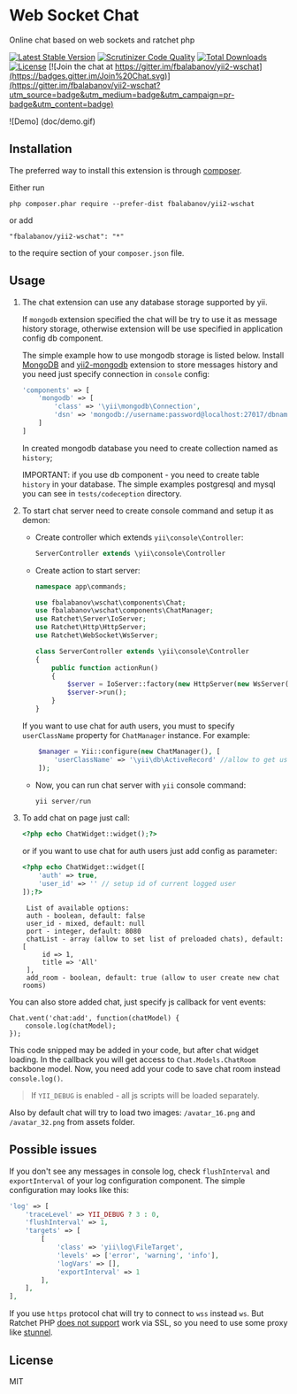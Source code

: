 Web Socket Chat
===============

Online chat based on web sockets and ratchet php

[![Latest Stable Version](https://poser.pugx.org/fbalabanov/yii2-wschat/v/stable)](https://packagist.org/packages/fbalabanov/yii2-wschat)
[![Scrutinizer Code Quality](https://scrutinizer-ci.com/g/fbalabanov/yii2-wschat/badges/quality-score.png?b=master)](https://scrutinizer-ci.com/g/fbalabanov/yii2-wschat/?branch=master)
[![Total Downloads](https://poser.pugx.org/fbalabanov/yii2-wschat/downloads)](https://packagist.org/packages/fbalabanov/yii2-wschat)
[![License](https://poser.pugx.org/fbalabanov/yii2-wschat/license)](https://packagist.org/packages/fbalabanov/yii2-wschat)
[![Join the chat at https://gitter.im/fbalabanov/yii2-wschat](https://badges.gitter.im/Join%20Chat.svg)](https://gitter.im/fbalabanov/yii2-wschat?utm_source=badge&utm_medium=badge&utm_campaign=pr-badge&utm_content=badge)

![Demo] (doc/demo.gif)

Installation
------------

The preferred way to install this extension is through [composer](http://getcomposer.org/download/).

Either run

```
php composer.phar require --prefer-dist fbalabanov/yii2-wschat
```

or add

```
"fbalabanov/yii2-wschat": "*"
```

to the require section of your `composer.json` file.

Usage
------------

1. The chat extension can use any database storage supported by yii.

    If `mongodb` extension specified the chat will be try to use it as message history storage, otherwise extension
will be use specified in application config db component.

    The simple example how to use mongodb storage is listed below.
Install [MongoDB](http://docs.mongodb.org/) and [yii2-mongodb](http://www.yiiframework.com/doc-2.0/ext-mongodb-index.html)
extension to store messages history and you need just specify connection in `console` config:

    ```php
    'components' => [
        'mongodb' => [
            'class' => '\yii\mongodb\Connection',
            'dsn' => 'mongodb://username:password@localhost:27017/dbname'
        ]
    ]
    ```
    In created mongodb database you need to create collection named as `history`;

    IMPORTANT: if you use db component - you need to create table `history` in your database.
The simple examples postgresql and mysql you can see in `tests/codeception` directory.


2. To start chat server need to create console command and setup it as demon:
    - Create controller which extends `yii\console\Controller`:
        
        ```php
        ServerController extends \yii\console\Controller
        ```
        
    - Create action to start server:
    
        ```php
        namespace app\commands;

        use fbalabanov\wschat\components\Chat;
        use fbalabanov\wschat\components\ChatManager;
        use Ratchet\Server\IoServer;
        use Ratchet\Http\HttpServer;
        use Ratchet\WebSocket\WsServer;
        
        class ServerController extends \yii\console\Controller
        {
            public function actionRun()
            {
                $server = IoServer::factory(new HttpServer(new WsServer(new Chat(new ChatManager()))), 8080);
                $server->run();
            }
        }
        ```
        
    If you want to use chat for auth users, you must to specify `userClassName` property for `ChatManager` instance.
    For example:
    
    ```php
        $manager = Yii::configure(new ChatManager(), [
            'userClassName' => '\yii\db\ActiveRecord' //allow to get users from MySQL or PostgreSQL
        ]);
    ```
        
    - Now, you can run chat server with `yii` console command:
    
        ```php
        yii server/run
        ```
        
3. To add chat on page just call:

    ```php
    <?php echo ChatWidget::widget();?>
    ```
    
    or if you want to use chat for auth users just add config as parameter:
        
    ```php  
    <?php echo ChatWidget::widget([
        'auth' => true,
        'user_id' => '' // setup id of current logged user
    ]);?>
    ```
    
        List of available options:
        auth - boolean, default: false
        user_id - mixed, default: null
        port - integer, default: 8080
        chatList - array (allow to set list of preloaded chats), default: [
            id => 1,
            title => 'All'
        ],
        add_room - boolean, default: true (allow to user create new chat rooms)

You can also store added chat, just specify js callback for vent events:

    Chat.vent('chat:add', function(chatModel) {
        console.log(chatModel);
    });
    
This code snipped may be added in your code, but after chat widget loading. In the callback you will get access to ``Chat.Models.ChatRoom`` backbone model. Now, you need add your code to save chat room instead `console.log()`.

> If `YII_DEBUG` is enabled - all js scripts will be loaded separately.

Also by default chat will try to load two images:
`/avatar_16.png` and `/avatar_32.png` from assets folder.

Possible issues
----

If you don't see any messages in console log, check `flushInterval` and `exportInterval` of your log configuration component. The simple configuration may looks like this:
```php
'log' => [
    'traceLevel' => YII_DEBUG ? 3 : 0,
    'flushInterval' => 1,
    'targets' => [
        [
            'class' => 'yii\log\FileTarget',
            'levels' => ['error', 'warning', 'info'],
            'logVars' => [],
            'exportInterval' => 1
        ],
    ],
],
```

If you use `https` protocol chat will try to connect to `wss` instead `ws`. But Ratchet PHP [does not support](https://github.com/reactphp/react/issues/2) work via SSL, so
you need to use some proxy like [stunnel](https://www.stunnel.org/index.html).

License
----

MIT
